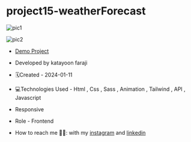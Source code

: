 # project15-weatherForecast
![pic1](https://github.com/katayoon-faraji-web/project15-weatherForecast/assets/144775981/f3d4b3c5-0748-463f-99bc-08e3974a7e65)

![pic2](https://github.com/katayoon-faraji-web/project15-weatherForecast/assets/144775981/8fd1a4fe-0d72-4043-9054-295612185bd6)

- [Demo Project](https://katayoon-faraji-web.github.io/project15-weatherForecast/)

- Developed by katayoon faraji

- 🗓️Created - 2024-01-11

- 💻Technologies Used - Html , Css , Sass , Animation , Tailwind , API , Javascript

- Responsive
  
- Role - Frontend

- How to reach me 👩🏻: with my [instagram](https://instagram.com/katayoon_faraji_web) and [linkedin](https://www.linkedin.com/in/katayoon-faraji-web-3b722b207r)
